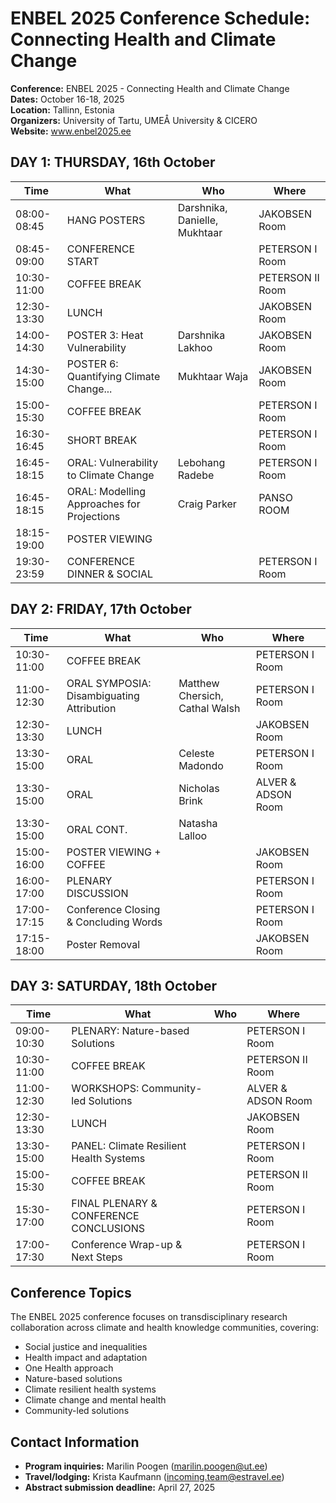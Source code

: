 # ENBEL 2025 Conference Schedule: Connecting Health and Climate Change

**Conference:** ENBEL 2025 - Connecting Health and Climate Change  
**Dates:** October 16-18, 2025  
**Location:** Tallinn, Estonia  
**Organizers:** University of Tartu, UMEÅ University & CICERO  
**Website:** www.enbel2025.ee

## DAY 1: THURSDAY, 16th October

| Time          | What                                     | Who                | Where           |
|---------------|------------------------------------------|--------------------|-----------------|
| 08:00-08:45   | HANG POSTERS                             | Darshnika, Danielle, Mukhtaar | JAKOBSEN Room   |
| 08:45-09:00   | CONFERENCE START                         |                    | PETERSON I Room |
| 10:30-11:00   | COFFEE BREAK                             |                    | PETERSON II Room|
| 12:30-13:30   | LUNCH                                    |                    | JAKOBSEN Room   |
| 14:00-14:30   | POSTER 3: Heat Vulnerability             | Darshnika Lakhoo   | JAKOBSEN Room   |
| 14:30-15:00   | POSTER 6: Quantifying Climate Change...  | Mukhtaar Waja      | JAKOBSEN Room   |
| 15:00-15:30   | COFFEE BREAK                             |                    | PETERSON I Room |
| 16:30-16:45   | SHORT BREAK                              |                    | PETERSON I Room |
| 16:45-18:15   | ORAL: Vulnerability to Climate Change    | Lebohang Radebe    | PETERSON I Room |
| 16:45-18:15   | ORAL: Modelling Approaches for Projections | Craig Parker       | PANSO ROOM      |
| 18:15-19:00   | POSTER VIEWING                           |                    |                 |
| 19:30-23:59   | CONFERENCE DINNER & SOCIAL               |                    | PETERSON I Room |

## DAY 2: FRIDAY, 17th October

| Time          | What                                     | Who                | Where           |
|---------------|------------------------------------------|--------------------|-----------------|
| 10:30-11:00   | COFFEE BREAK                             |                    | PETERSON I Room |
| 11:00-12:30   | ORAL SYMPOSIA: Disambiguating Attribution | Matthew Chersich, Cathal Walsh | PETERSON I Room |
| 12:30-13:30   | LUNCH                                    |                    | JAKOBSEN Room   |
| 13:30-15:00   | ORAL                                     | Celeste Madondo    | PETERSON I Room |
| 13:30-15:00   | ORAL                                     | Nicholas Brink     | ALVER & ADSON Room |
| 13:30-15:00   | ORAL CONT.                               | Natasha Lalloo     |                 |
| 15:00-16:00   | POSTER VIEWING + COFFEE                  |                    | JAKOBSEN Room   |
| 16:00-17:00   | PLENARY DISCUSSION                       |                    | PETERSON I Room |
| 17:00-17:15   | Conference Closing & Concluding Words    |                    | PETERSON I Room |
| 17:15-18:00   | Poster Removal                           |                    | JAKOBSEN Room   |

## DAY 3: SATURDAY, 18th October

| Time          | What                                     | Who                | Where           |
|---------------|------------------------------------------|--------------------|-----------------|
| 09:00-10:30   | PLENARY: Nature-based Solutions          |                    | PETERSON I Room |
| 10:30-11:00   | COFFEE BREAK                             |                    | PETERSON II Room|
| 11:00-12:30   | WORKSHOPS: Community-led Solutions       |                    | ALVER & ADSON Room |
| 12:30-13:30   | LUNCH                                    |                    | JAKOBSEN Room   |
| 13:30-15:00   | PANEL: Climate Resilient Health Systems |                    | PETERSON I Room |
| 15:00-15:30   | COFFEE BREAK                             |                    | PETERSON II Room|
| 15:30-17:00   | FINAL PLENARY & CONFERENCE CONCLUSIONS   |                    | PETERSON I Room |
| 17:00-17:30   | Conference Wrap-up & Next Steps          |                    | PETERSON I Room |

## Conference Topics

The ENBEL 2025 conference focuses on transdisciplinary research collaboration across climate and health knowledge communities, covering:

- Social justice and inequalities
- Health impact and adaptation
- One Health approach  
- Nature-based solutions
- Climate resilient health systems
- Climate change and mental health
- Community-led solutions

## Contact Information

- **Program inquiries:** Marilin Poogen (marilin.poogen@ut.ee)
- **Travel/lodging:** Krista Kaufmann (incoming.team@estravel.ee)
- **Abstract submission deadline:** April 27, 2025
